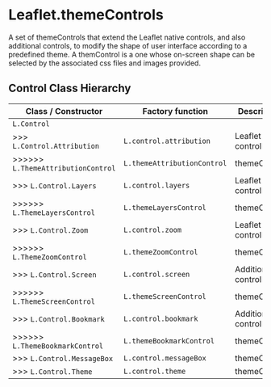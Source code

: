 # Leaflet.themeControls

A set of themeControls that extend the Leaflet native controls, and also additional controls, to modify the shape of user interface according to a predefined theme. A themControl is a one whose on-screen shape can be selected by the associated css files and images provided.

## Control Class Hierarchy

| Class / Constructor                     | Factory function            | Description            |
|-----------------------------------------|-----------------------------|------------------------|
| `L.Control`                             |                             |                        |
|	>>> `L.Control.Attribution`             | `L.control.attribution`     | Leaflet native control |
|	>>>>>> `L.ThemeAttributionControl`      | `L.themeAttributionControl` | themeControl           |
|	>>> `L.Control.Layers`                  | `L.control.layers`          | Leaflet native control |
|	>>>>>> `L.ThemeLayersControl`           | `L.themeLayersControl`      | themeControl           |
|	>>> `L.Control.Zoom`                    | `L.control.zoom`            | Leaflet native control |
|	>>>>>> `L.ThemeZoomControl`             | `L.themeZoomControl`        | themeControl           |
|	>>> `L.Control.Screen`                  | `L.control.screen`          | Additional control     |
|	>>>>>> `L.ThemeScreenControl`           | `L.themeScreenControl`      | themeControl           |
|	>>> `L.Control.Bookmark`                | `L.control.bookmark`        | Additional control     |
|	>>>>>> `L.ThemeBookmarkControl`         | `L.themeBookmarkControl`    | themeControl           |
|	>>> `L.Control.MessageBox`              | `L.control.messageBox`      | themeControl           |
|	>>> `L.Control.Theme`                   | `L.control.theme`           | themeControl           |
